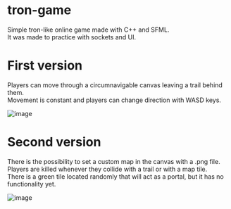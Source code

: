 # tron-game
Simple tron-like online game made with C++ and SFML. </br>
It was made to practice with sockets and UI.

# First version
Players can move through a circumnavigable canvas leaving a trail behind them.</br>
Movement is constant and players can change direction with WASD keys.

![image](https://github.com/Labaro7/tron-game/assets/59017230/1befa7ae-cbd2-4f58-a528-f0f12d5091e6)

# Second version
There is the possibility to set a custom map in the canvas with a .png file.</br>
Players are killed whenever they collide with a trail or with a map tile.</br>
There is a green tile located randomly that will act as a portal, but it has no functionality yet.

![image](https://github.com/Labaro7/tron-game/assets/59017230/dd911eb1-f9c7-4f9d-a0f6-219dc2e02b86)




